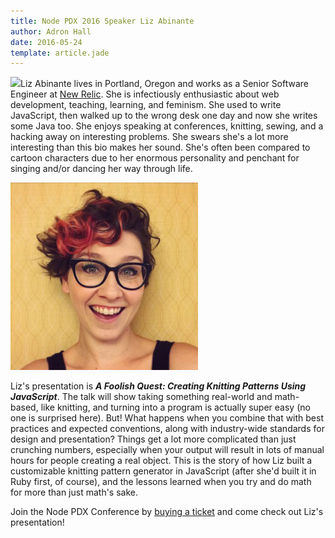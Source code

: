 ```yaml
---
title: Node PDX 2016 Speaker Liz Abinante
author: Adron Hall
date: 2016-05-24
template: article.jade
---
```


<img src="http://blog.adron.me/articles/node-pdx-2016-speaker-liz-abinante/knitting.png" class="image float-left" />Liz Abinante lives in Portland, Oregon and works as a Senior Software Engineer at <a href="https://newrelic.com/">New Relic</a>. She is infectiously enthusiastic about web development, teaching, learning, and feminism. She used to write JavaScript, then walked up to the wrong desk one day and now she writes some Java too. She enjoys speaking at conferences, knitting, sewing, and a hacking away on interesting problems. She swears she's a lot more interesting than this bio makes her sound. She's often been compared to cartoon characters due to her enormous personality and penchant for singing and/or dancing her way through life.

<span class="more"></span>

<img src="liz.jpg" class="image float-right" />

Liz's presentation is <strong><em>A Foolish Quest: Creating Knitting Patterns Using JavaScript</em></strong>. The talk will show taking something real-world and math-based, like knitting, and turning into a program is actually super easy (no one is surprised here). But! What happens when you combine that with best practices and expected conventions, along with industry-wide standards for design and presentation? Things get a lot more complicated than just crunching numbers, especially when your output will result in lots of manual hours for people creating a real object. This is the story of how Liz built a customizable knitting pattern generator in JavaScript (after she'd built it in Ruby first, of course), and the lessons learned when you try and do math for more than just math's sake.

Join the Node PDX Conference by <a href="http://nodepdx.org/#tickets" target="_blank">buying a ticket</a> and come check out Liz's presentation!